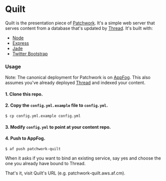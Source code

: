 Quilt
=====

Quilt is the presentation piece of [Patchwork](http://patchworkcms.com). It's a simple web server that serves content from a database that's updated by [Thread](https://github.com/joebadmo/patchwork-thread). It's built with: 

* [Node](http://nodejs.org/)
* [Express](http://expressjs.com/)
* [Jade](http://jade-lang.com/)
* [Twitter Bootstrap](http://twitter.github.com/bootstrap/)

### Usage

Note: The canonical deployment for Patchwork is on [AppFog](http://www.appfog.com). This also assumes you've already deployed [Thread](https://github.com/joebadmo/patchwork-thread) and indexed your content.

#### 1. Clone this repo. 

#### 2. Copy the `config.yml.example` file to `config.yml`.

    $ cp config.yml.example config.yml

#### 3. Modify `config.yml` to point at your content repo.

#### 4. Push to AppFog.

    $ af push patchwork-quilt

When it asks if you want to bind an existing service, say yes and choose the one you already have bound to Thread.

That's it, visit Quilt's URL (e.g. patchwork-quilt.aws.af.cm). 
